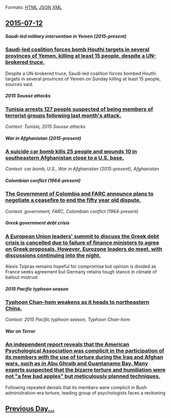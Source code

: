 
Formats: [HTML](2015/07/12/index.html)  [JSON](2015/07/12/index.json)  [XML](2015/07/12/index.xml)  

## [2015-07-12](/news/2015/07/12/index.md)

##### Saudi-led military intervention in Yemen (2015-present)
### [Saudi-led coalition forces bomb Houthi targets in several provinces of Yemen, killing at least 15 people, despite a UN-brokered truce. ](/news/2015/07/12/saudi-led-coalition-forces-bomb-houthi-targets-in-several-provinces-of-yemen-killing-at-least-15-people-despite-a-un-brokered-truce.md)
Despite a UN-brokered truce, Saudi-led coalition forces bombed Houthi targets in several provinces of Yemen on Sunday killing at least 15 people, sources said.

##### 2015 Sousse attacks
### [Tunisia arrests 127 people suspected of being members of terrorist groups following last month's attack. ](/news/2015/07/12/tunisia-arrests-127-people-suspected-of-being-members-of-terrorist-groups-following-last-month-s-attack.md)
_Context: Tunisia, 2015 Sousse attacks_

##### War in Afghanistan (2015-present)
### [A suicide car bomb kills 25 people and wounds 10 in southeastern Afghanistan close to a U.S. base. ](/news/2015/07/12/a-suicide-car-bomb-kills-25-people-and-wounds-10-in-southeastern-afghanistan-close-to-a-u-s-base.md)
_Context: car bomb, U.S., War in Afghanistan (2015-present), Afghanistan_

##### Colombian conflict (1964-present)
### [The Government of Colombia and FARC announce plans to negotiate a ceasefire to end the fifty year old dispute. ](/news/2015/07/12/the-government-of-colombia-and-farc-announce-plans-to-negotiate-a-ceasefire-to-end-the-fifty-year-old-dispute.md)
_Context: government, FARC, Colombian conflict (1964-present)_

##### Greek government debt crisis
### [A European Union leaders' summit to discuss the Greek debt crisis is cancelled due to failure of finance ministers to agree on Greek proposals. However, Eurozone leaders do meet, with discussions continuing into the night. ](/news/2015/07/12/a-european-union-leaders-summit-to-discuss-the-greek-debt-crisis-is-cancelled-due-to-failure-of-finance-ministers-to-agree-on-greek-proposa.md)
Alexis Tsipras remains hopeful for compromise but opinion is divided as France seeks agreement but Germany retains tough stance in climate of bailout mistrust

##### 2015 Pacific typhoon season
### [Typhoon Chan-hom weakens as it heads to northeastern China. ](/news/2015/07/12/typhoon-chan-hom-weakens-as-it-heads-to-northeastern-china.md)
_Context: 2015 Pacific typhoon season, Typhoon Chan-hom_

##### War on Terror
### [An independent report reveals that the American Psychological Association was complicit in the participation of its members with the use of torture during the Iraq and Afghan wars, such as in Abu Ghraib and Guantanamo Bay. Many experts suspected that the bizarre torture and humiliation were not "a few bad apples" but meticulously planned techniques. ](/news/2015/07/12/an-independent-report-reveals-that-the-american-psychological-association-was-complicit-in-the-participation-of-its-members-with-the-use-of.md)
Following repeated denials that its members were complicit in Bush administration-era torture, leading group of psychologists faces a reckoning

## [Previous Day...](/news/2015/07/11/index.md)

